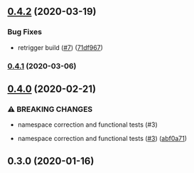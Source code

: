 ## [0.4.2](https://github.com/auxmoney/OpentracingBundle-Monolog/compare/v0.4.1...v0.4.2) (2020-03-19)


### Bug Fixes

* retrigger build ([#7](https://github.com/auxmoney/OpentracingBundle-Monolog/issues/7)) ([71df967](https://github.com/auxmoney/OpentracingBundle-Monolog/commit/71df9678436f40818e5a7e25a54a403c633ed608))

### [0.4.1](https://github.com/auxmoney/OpentracingBundle-Monolog/compare/v0.4.0...v0.4.1) (2020-03-06)

## [0.4.0](https://github.com/auxmoney/OpentracingBundle-Monolog/compare/v0.3.0...v0.4.0) (2020-02-21)


### ⚠ BREAKING CHANGES

* namespace correction and functional tests (#3)

* namespace correction and functional tests ([#3](https://github.com/auxmoney/OpentracingBundle-Monolog/issues/3)) ([abf0a71](https://github.com/auxmoney/OpentracingBundle-Monolog/commit/abf0a719930b6a15f204ea48c170777c7eaa1c23))

## 0.3.0 (2020-01-16)
